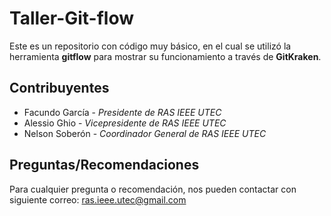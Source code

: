 # Taller-Git-flow
Este es un repositorio con código muy básico, en el cual se utilizó la herramienta **gitflow** para mostrar su funcionamiento a través de **GitKraken**.

## Contribuyentes
- Facundo García - *Presidente de RAS IEEE UTEC*
- Alessio Ghio - *Vicepresidente de RAS IEEE UTEC*
- Nelson Soberón - *Coordinador General de RAS IEEE UTEC*

## Preguntas/Recomendaciones
Para cualquier pregunta o recomendación, nos pueden contactar con siguiente correo:
<ras.ieee.utec@gmail.com>
